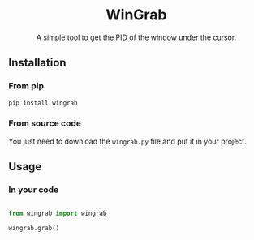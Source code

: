 # <div align="center">WinGrab</div>
<div align="center">A simple tool to get the PID of the window under the cursor.</div>

## Installation
### From pip

```bash
pip install wingrab
```

### From source code

You just need to download the `wingrab.py` file and put it in your project.

## Usage

### In your code

```python

from wingrab import wingrab

wingrab.grab()
```
